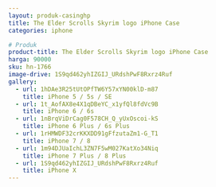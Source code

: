 ```yaml
---
layout: produk-casinghp
title: The Elder Scrolls Skyrim logo iPhone Case
categories: iphone

# Produk
product-title: The Elder Scrolls Skyrim logo iPhone Case
harga: 90000
sku: hn-1766
image-drive: 1S9qd462yhIZGIJ_URdshPwF8Rxrz4Ruf
gallery:
  - url: 1hDAe3R25tUtOPfTW6Y57xYN00klD-m87
    title: iPhone 5 / 5s / SE
  - url: 1t_AofAX8e4X1qDBeYC_x1yfQl8fdVc9B
    title: iPhone 6 / 6s
  - url: 1nBrqViDrCag0F578CH_Q_yUxOscoi-kS
    title: iPhone 6 Plus / 6s Plus
  - url: 1rHMWDF32crKKXDD91gFfzutaZm1-G_T1
    title: iPhone 7 / 8
  - url: 1m94DJUaIchL3ZN7F5wM027KatXo34Niq
    title: iPhone 7 Plus / 8 Plus
  - url: 1S9qd462yhIZGIJ_URdshPwF8Rxrz4Ruf
    title: iPhone X
---
```

